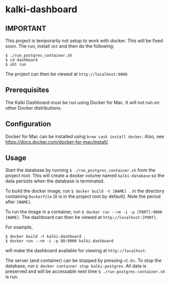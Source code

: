 # kalki-dashboard

## IMPORTANT
This project is temporarily not setup to work with docker. This will be fixed soon. The run, install `sbt` and then do
the following:
```
$ ./run_postgres_container.sh
$ cd dashboard
$ sbt run
```
The project can then be viewed at `http://localhost:9000`.

## Prerequisites
The Kalki Dashboard must be run using Docker for Mac.
It will not run on other Docker distributions.

## Configuration
Docker for Mac can be installed using `brew cask install docker`.
Also, see https://docs.docker.com/docker-for-mac/install/.

## Usage
Start the database by running `$ ./run_postgres_container.sh` from the project root.
This will create a docker volume named `kalki-database` so the data persists when the database is terminated.

To build the docker image, run `$ docker build -t [NAME] .` in the directory containing
`Dockerfile` (it is in the project root by default). Note the period after `[NAME]`.

To run the image in a container, run `$ docker run --rm -i -p [PORT]:9000 [NAME]`.
The dashboard can then be viewed at `http://localhost:[PORT]`.

For example,
```
$ docker build -t kalki-dashboard .
$ docker run --rm -i -p 80:9000 kalki-dashboard
```
will make the dashboard available for viewing at `http://localhost`.

The server (and container) can be stopped by pressing `<C-D>`.
To stop the database, run `$ docker container stop kalki-postgres`.
All data is preserved and will be accessable next time `$ ./run-postgres-container.sh` is run.
